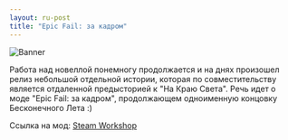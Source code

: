 ```yaml
---
layout: ru-post
title: "Epic Fail: за кадром"
---
```

![Banner](https://pp.userapi.com/c638724/v638724682/44c22/Z4btzsaoSBA.jpg)

Работа над новеллой понемногу продолжается и на днях произошел релиз небольшой отдельной истории, которая по совместительству является отдаленной предысторией к "На Краю Света". Речь идет о моде "Epic Fail: за кадром", продолжающем одноименную концовку Бесконечного Лета :)

Ссылка на мод: [Steam Workshop](http://steamcommunity.com/sharedfiles/filedetails/?id=790727796)
